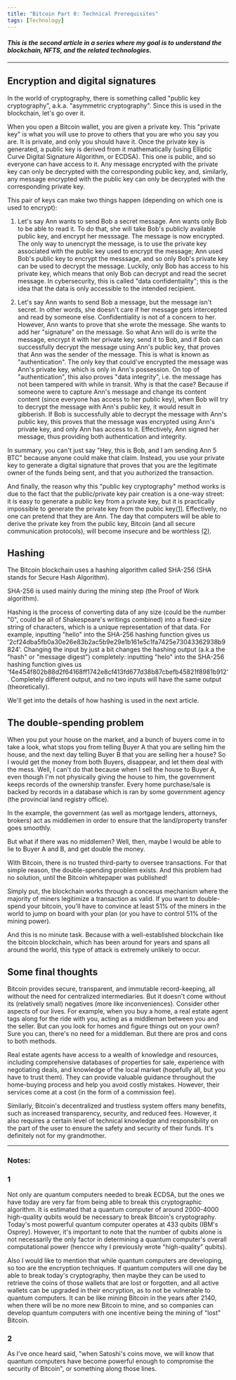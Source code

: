 ```yaml
---
title: "Bitcoin Part 0: Technical Prerequisites"
tags: [Technology]
---
```


#### _This is the second article in a series where my goal is to understand the blockchain, NFTS, and the related technologies._

----------------------------

## Encryption and digital signatures

In the world of cryptography, there is something called "public key cryptography", a.k.a. "asymmetric cryptography". Since this is used in the blockchain, let's go over it.

When you open a Bitcoin wallet, you are given a private key. This "private key" is what you will use to prove to others that you are who you say you are. It is private, and only you should have it. Once the private key is generated, a public key is derived from it mathematically (using Elliptic Curve Digital Signature Algorithm, or ECDSA). This one is public, and so everyone can have access to it. Any message encrypted with the private key can only be decrypted with the corresponding public key, and, similarly, any message encrypted with the public key can only be decrypted with the corresponding private key.

This pair of keys can make two things happen (depending on which one is used to encrypt):

1. Let's say Ann wants to send Bob a secret message. Ann wants only Bob to be able to read it. To do that, she will take Bob's publicly available public key, and encrypt her messsage. The message is now encrypted. The only way to unencrypt the message, is to use the private key associated with the public key used to encrypt the message; Ann used Bob's public key to encrypt the messsage, and so only Bob's private key can be used to decrypt the message. Luckily, only Bob has access to his private key, which means that only Bob can decrypt and read the secret message. In cybersecurity, this is called "data confidentiality"; this is the idea that the data is only accessible to the intended recipient.

2. Let's say Ann wants to send Bob a message, but the message isn't secret. In other words, she doesn't care if her message gets intercepted and read by someone else. Confidentiality is not of a concern to her. However, Ann wants to prove that she wrote the message. She wants to add her "signature" on the message. So what Ann will do is write the message, encrypt it with her private key, send it to Bob, and if Bob can successfully decrypt the message using Ann's public key, that proves that Ann was the sender of the message. This is what is known as "authentication". The only key that could've encrypted the message was Ann's private key, which is only in Ann's possession. On top of "authentication", this also proves "data integrity", i.e. the message has not been tampered with while in transit. Why is that the case? Because if someone were to capture Ann's message and change its content content (since everyone has access to her public key), when Bob will try to decrypt the message with Ann's public key, it would result in gibberish. If Bob is successfully able to decrypt the message with Ann's public key, this proves that the message was encrypted using Ann's private key, and only Ann has access to it. Effectively, Ann signed her message, thus providing both authentication and integrity. 

In summary, you can't just say "Hey, this is Bob, and I am sending Ann 5 BTC" because anyone could make that claim. Instead, you use your private key to generate a digital signature that proves that you are the legitimate owner of the funds being sent, and that you authorized the transaction.

And finally, the reason why this "public key cryptography" method works is due to the fact that the public/private key pair creation is a one-way street: it is easy to generate a public key from a private key, but it is practically impossible to generate the private key from the public key[(1)](#1). Effectively, no one can pretend that they are Ann. The day that computers will be able to derive the private key from the public key, Bitcoin (and all secure communication protocols), will become insecure and be worthless [(2)](#2).


## Hashing

 The Bitcoin blockchain uses a hashing algorithm called SHA-256 (SHA stands for Secure Hash Algorithm). 

SHA-256 is used mainly during the mining step (the Proof of Work algorithm).

Hashing is the process of converting data of any size (could be the number "0", could be all of Shakespeare's writings combined) into a fixed-size string of characters, which is a unique representation of that data. For example, inputting "hello" into the SHA-256 hashing function gives us '2cf24dba5fb0a30e26e83b2ac5b9e29e1b161e5c1fa7425e73043362938b9824'.
Changing the input by just a bit changes the hashing output (a.k.a the "hash" or "message digest") completely: inputting "helo" into the SHA-256 hashing function gives us 'f4e454f802b88d2f64168ff1742e8cf413fd677d38b87cbefb45821f8981b912'. Completely different output, and no two inputs will have the same output (theoretically). 

We'll get into the details of how hashing is used in the next article.

## The double-spending problem

When you put your house on the market, and a bunch of buyers come in to take a look, what stops you from telling Buyer A that you are selling him the house, and the next day telling Buyer B that you are selling her a house? So I would get the money from both Buyers, disappear, and let them deal with the mess. Well, I can't do that because when I sell the house to Buyer A, even though I'm not physically giving the house to him, the government keeps records of the ownership transfer. Every home purchase/sale is backed by records in a database which is ran by some government agency (the provincial land registry office). 

In the example, the government (as well as mortgage lenders, attorneys, brokers) act as middlemen in order to ensure that the land/property transfer goes smoothly. 

But what if there was no middlemen? Well, then, maybe I would be able to lie to Buyer A and B, and get double the money.

With Bitcoin, there is no trusted third-party to oversee transactions. For that simple reason, the double-spending problem exists. And this problem had no solution, until the Bitcoin whitepaper was published!

Simply put, the blockchain works through a concesus mechanism where the majority of miners legitimize a transaction as valid. If you want to double-spend your bitcoin, you'll have to convince at least 51% of the miners in the world to jump on board with your plan (or you have to control 51% of the mining power).

And this is no minute task. Because with a well-established blockchain like the bitcoin blockchain, which has been around for years and spans all around the world, this type of attack is extremely unlikely to occur. 

## Some final thoughts

Bitcoin provides secure, transparent, and immutable record-keeping, all without the need for centralized intermediaries. But it doesn't come without its (relatively small) negatives (more like inconveniences). Consider other aspects of our lives. For example, when you buy a home, a real estate agent tags along for the ride with you, acting as a middleman between you and the seller. But can you look for homes and figure things out on your own? Sure you can, there's no need for a middleman. But there are pros and cons to both methods. 

Real estate agents have access to a wealth of knowledge and resources, including comprehensive databases of properties for sale, experience with negotiating deals, and knowledge of the local market (hopefully all, but you have to trust them). They can provide valuable guidance throughout the home-buying process and help you avoid costly mistakes. However, their services come at a cost (in the form of a commission fee). 

Similarly, Bitcoin's decentralized and trustless system offers many benefits, such as increased transparency, security, and reduced fees. However, it also requires a certain level of technical knowledge and responsibility on the part of the user to ensure the safety and security of their funds. It's definitely not for my grandmother.


---

### Notes:

### 1
Not only are quantum computers needed to break ECDSA, but the ones we have today are very far from being able to break this cryptographic algorithm. It is estimated that a quantum computer of around 2000-4000 high-quality qubits would be necessary to break Bitcoin's cryptography. Today's most powerful quantum computer operates at 433 qubits (IBM's Osprey). However, it's important to note that the number of qubits alone is not necessarily the only factor in determining a quantum computer's overall computational power (hencce why I previously wrote "high-quality" qubits).

Also I would like to mention that while quantum computers are developing, so too are the encryption techniques. If quantum computers will one day be able to break today's cryptography, then maybe they can be used to retrieve the coins of those wallets that are lost or forgotten, and all active wallets can be upgraded in their encryption, as to not be vulnerable to quantum computers. It can be like mining Bitcoin in the years after 2140, when there will be no more new Bitcoin to mine, and so companies can develop quantum computers with one incentive being the mining of "lost" Bitcoin.

### 2
As I've once heard said, "when Satoshi's coins move, we will know that quantum computers have become powerful enough to compromise the security of Bitcoin", or something along those lines. 

